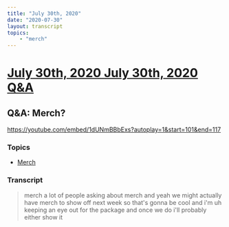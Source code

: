 ```yaml
---
title: "July 30th, 2020"
date: "2020-07-30"
layout: transcript
topics: 
    - "merch"
---
```

# [July 30th, 2020 July 30th, 2020 Q&A](../2020-07-30.md)
## Q&A: Merch?
https://youtube.com/embed/1dUNmBBbExs?autoplay=1&start=101&end=117
### Topics
* [Merch](../topics/merch.md)

### Transcript

> merch a lot of people asking about merch
> and yeah we might actually have merch to
> show off next week so that's gonna be
> cool and
> i'm uh keeping an eye out for the
> package and
> once we do i'll probably either show it
